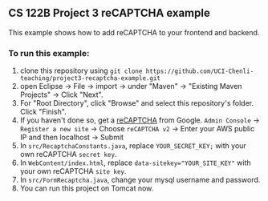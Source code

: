 ## CS 122B Project 3 reCAPTCHA example

This example shows how to add reCAPTCHA to your frontend and backend.

### To run this example: 
1. clone this repository using `git clone https://github.com/UCI-Chenli-teaching/project3-recaptcha-example.git`
2. open Eclipse -> File -> import -> under "Maven" -> "Existing Maven Projects" -> Click "Next".
3. For "Root Directory", click "Browse" and select this repository's folder. Click "Finish".
4. If you haven't done so, get a [reCAPTCHA](https://www.google.com/recaptcha/intro/v3.html) from Google. 
   `Admin Console` -> `Register a new site` -> Choose `reCAPTCHA v2` -> Enter your AWS public IP and then localhost -> Submit
5. In `src/RecaptchaConstants.java`, replace `YOUR_SECRET_KEY;` with your own reCAPTCHA `secret key`.
6. In `WebContent/index.html`, replace `data-sitekey="YOUR_SITE_KEY"` with your own reCAPTCHA `site key`.
7. In `src/FormRecaptcha.java`, change your mysql username and password.
8. You can run this project on Tomcat now.
